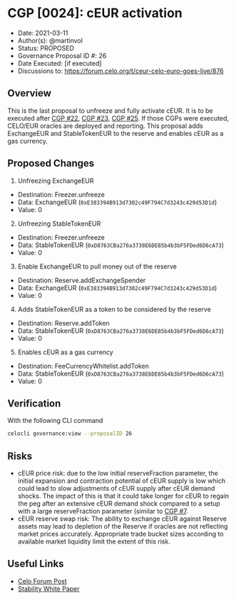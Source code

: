 # CGP [0024]: cEUR activation

- Date: 2021-03-11
- Author(s): @martinvol
- Status: PROPOSED
- Governance Proposal ID #: 26
- Date Executed: [if executed]
- Discussions to: https://forum.celo.org/t/ceur-celo-euro-goes-live/876

## Overview

This is the last proposal to unfreeze and fully activate cEUR. It is to be executed after [CGP #22](https://github.com/celo-org/celo-proposals/blob/master/CGPs/0022.md), [CGP #23](https://github.com/celo-org/celo-proposals/blob/master/CGPs/0023.md), [CGP #25](https://github.com/celo-org/celo-proposals/blob/master/CGPs/0025.md). If those CGPs were executed, CELO/EUR oracles are deployed and reporting. This proposal adds ExchangeEUR and StableTokenEUR to the reserve and enables cEUR as a gas currency.

## Proposed Changes


1. Unfreezing ExchangeEUR
  - Destination: Freezer.unfreeze
  - Data: ExchangeEUR (`0xE383394B913d7302c49F794C7d3243c429d53D1d`)
  - Value: 0
2. Unfreezing StableTokenEUR
  - Destination: Freezer.unfreeze
  - Data: StableTokenEUR (`0xD8763CBa276a3738E6DE85b4b3bF5FDed6D6cA73`)
  - Value: 0
3. Enable ExchangeEUR to pull money out of the reserve
  - Destination: Reserve.addExchangeSpender
  - Data: ExchangeEUR (`0xE383394B913d7302c49F794C7d3243c429d53D1d`)
  - Value: 0
4. Adds StableTokenEUR as a token to be considered by the reserve
  - Destination: Reserve.addToken
  - Data: StableTokenEUR (`0xD8763CBa276a3738E6DE85b4b3bF5FDed6D6cA73`)
  - Value: 0
5. Enables cEUR as a gas currency
  - Destination: FeeCurrencyWhitelist.addToken
  - Data: StableTokenEUR (`0xD8763CBa276a3738E6DE85b4b3bF5FDed6D6cA73`)
  - Value: 0

## Verification

With the following CLI command

```bash
celocli governance:view --proposalID 26
```

## Risks

* cEUR price risk: due to the low initial reserveFraction parameter, the initial expansion and contraction potential of cEUR supply is low which could lead to slow adjustments of cEUR supply after cEUR demand shocks. The impact of this is that it could take longer for cEUR to regain the peg after an extensive cEUR demand shock compared to a setup with a large reserveFraction parameter (similar to [CGP #7](https://github.com/celo-org/celo-proposals/blob/master/CGPs/0007.md).
* cEUR reserve swap risk: The ability to exchange cEUR against Reserve assets may lead to depletion of the Reserve if oracles are not reflecting market prices accurately. Appropriate trade bucket sizes according to available market liquidity limit the extent of this risk.

## Useful Links

* [Celo Forum Post](https://forum.celo.org/t/ceur-celo-euro-goes-live/876)
* [Stability White Paper](https://celo.org/papers/Celo_Stability_Analysis.pdf)
